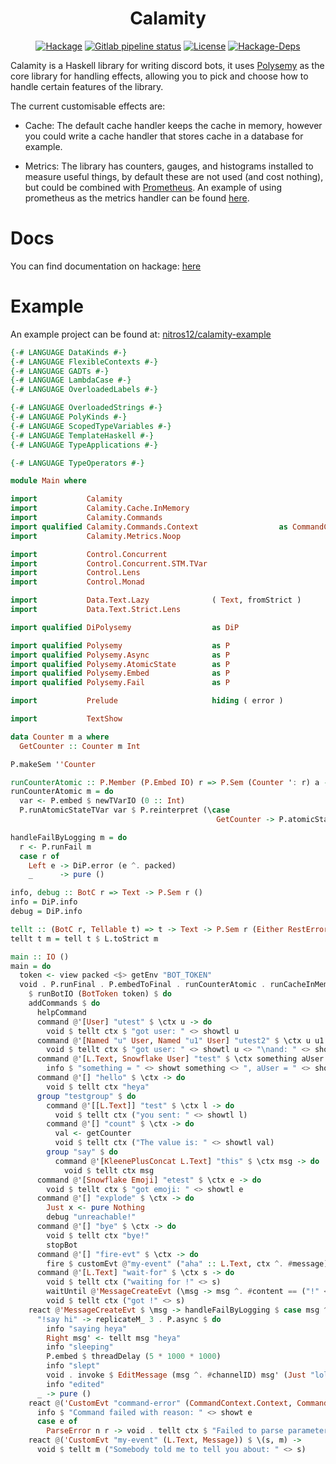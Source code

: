 <h1 align="center">Calamity</h1>

<!-- [![Hackage](https://img.shields.io/hackage/v/calamity)](https://hackage.haskell.org/package/calamity) -->
<!-- [![Gitlab pipeline status](https://img.shields.io/gitlab/pipeline/nitros12/calamity)](https://gitlab.com/nitros12/calamity/pipelines) -->
<!-- [![License](https://img.shields.io/github/license/nitros12/calamity)](https://github.com/nitros12/calamity/blob/master/LICENSE) -->
<!-- [![Hackage-Deps](https://img.shields.io/hackage-deps/v/calamity)](https://hackage.haskell.org/package/calamity) -->

<p align="center">
  <a href="https://hackage.haskell.org/package/calamity"><img src="https://img.shields.io/hackage/v/calamity" alt="Hackage"></a>
  <a href="https://gitlab.com/nitros12/calamity/pipelines"><img src="https://img.shields.io/gitlab/pipeline/nitros12/calamity" alt="Gitlab pipeline status"></a>
  <a href="https://github.com/nitros12/calamity/blob/master/LICENSE"><img src="https://img.shields.io/github/license/nitros12/calamity" alt="License"></a>
  <a href="https://hackage.haskell.org/package/calamity"><img src="https://img.shields.io/hackage-deps/v/calamity" alt="Hackage-Deps"></a>
</p>

Calamity is a Haskell library for writing discord bots, it uses
[Polysemy](https://hackage.haskell.org/package/polysemy) as the core library for
handling effects, allowing you to pick and choose how to handle certain features
of the library.

The current customisable effects are:

* Cache: The default cache handler keeps the cache in memory, however you could
  write a cache handler that stores cache in a database for example.

* Metrics: The library has counters, gauges, and histograms installed to measure
  useful things, by default these are not used (and cost nothing), but could be
  combined with [Prometheus](https://hackage.haskell.org/package/prometheus). An
  example of using prometheus as the metrics handler can be found
  [here](https://github.com/nitros12/calamity-example).

# Docs

You can find documentation on hackage: [here](https://hackage.haskell.org/package/calamity)

# Example

An example project can be found at:
[nitros12/calamity-example](https://github.com/nitros12/calamity-example)

``` haskell
{-# LANGUAGE DataKinds #-}
{-# LANGUAGE FlexibleContexts #-}
{-# LANGUAGE GADTs #-}
{-# LANGUAGE LambdaCase #-}
{-# LANGUAGE OverloadedLabels #-}

{-# LANGUAGE OverloadedStrings #-}
{-# LANGUAGE PolyKinds #-}
{-# LANGUAGE ScopedTypeVariables #-}
{-# LANGUAGE TemplateHaskell #-}
{-# LANGUAGE TypeApplications #-}

{-# LANGUAGE TypeOperators #-}

module Main where

import           Calamity
import           Calamity.Cache.InMemory
import           Calamity.Commands
import qualified Calamity.Commands.Context                  as CommandContext
import           Calamity.Metrics.Noop

import           Control.Concurrent
import           Control.Concurrent.STM.TVar
import           Control.Lens
import           Control.Monad

import           Data.Text.Lazy              ( Text, fromStrict )
import           Data.Text.Strict.Lens

import qualified DiPolysemy                  as DiP

import qualified Polysemy                    as P
import qualified Polysemy.Async              as P
import qualified Polysemy.AtomicState        as P
import qualified Polysemy.Embed              as P
import qualified Polysemy.Fail               as P

import           Prelude                     hiding ( error )

import           TextShow

data Counter m a where
  GetCounter :: Counter m Int

P.makeSem ''Counter

runCounterAtomic :: P.Member (P.Embed IO) r => P.Sem (Counter ': r) a -> P.Sem r a
runCounterAtomic m = do
  var <- P.embed $ newTVarIO (0 :: Int)
  P.runAtomicStateTVar var $ P.reinterpret (\case
                                              GetCounter -> P.atomicState (\v -> (v + 1, v))) m

handleFailByLogging m = do
  r <- P.runFail m
  case r of
    Left e -> DiP.error (e ^. packed)
    _      -> pure ()

info, debug :: BotC r => Text -> P.Sem r ()
info = DiP.info
debug = DiP.info

tellt :: (BotC r, Tellable t) => t -> Text -> P.Sem r (Either RestError Message)
tellt t m = tell t $ L.toStrict m

main :: IO ()
main = do
  token <- view packed <$> getEnv "BOT_TOKEN"
  void . P.runFinal . P.embedToFinal . runCounterAtomic . runCacheInMemory . runMetricsPrometheusIO . useConstantPrefix "!"
    $ runBotIO (BotToken token) $ do
    addCommands $ do
      helpCommand
      command @'[User] "utest" $ \ctx u -> do
        void $ tellt ctx $ "got user: " <> showtl u
      command @'[Named "u" User, Named "u1" User] "utest2" $ \ctx u u1 -> do
        void $ tellt ctx $ "got user: " <> showtl u <> "\nand: " <> showtl u1
      command @'[L.Text, Snowflake User] "test" $ \ctx something aUser -> do
        info $ "something = " <> showt something <> ", aUser = " <> showt aUser
      command @'[] "hello" $ \ctx -> do
        void $ tellt ctx "heya"
      group "testgroup" $ do
        command @'[[L.Text]] "test" $ \ctx l -> do
          void $ tellt ctx ("you sent: " <> showtl l)
        command @'[] "count" $ \ctx -> do
          val <- getCounter
          void $ tellt ctx ("The value is: " <> showtl val)
        group "say" $ do
          command @'[KleenePlusConcat L.Text] "this" $ \ctx msg -> do
            void $ tellt ctx msg
      command @'[Snowflake Emoji] "etest" $ \ctx e -> do
        void $ tellt ctx $ "got emoji: " <> showtl e
      command @'[] "explode" $ \ctx -> do
        Just x <- pure Nothing
        debug "unreachable!"
      command @'[] "bye" $ \ctx -> do
        void $ tellt ctx "bye!"
        stopBot
      command @'[] "fire-evt" $ \ctx -> do
        fire $ customEvt @"my-event" ("aha" :: L.Text, ctx ^. #message)
      command @'[L.Text] "wait-for" $ \ctx s -> do
        void $ tellt ctx ("waiting for !" <> s)
        waitUntil @'MessageCreateEvt (\msg -> msg ^. #content == ("!" <> s))
        void $ tellt ctx ("got !" <> s)
    react @'MessageCreateEvt $ \msg -> handleFailByLogging $ case msg ^. #content of
      "!say hi" -> replicateM_ 3 . P.async $ do
        info "saying heya"
        Right msg' <- tellt msg "heya"
        info "sleeping"
        P.embed $ threadDelay (5 * 1000 * 1000)
        info "slept"
        void . invoke $ EditMessage (msg ^. #channelID) msg' (Just "lol") Nothing
        info "edited"
      _ -> pure ()
    react @('CustomEvt "command-error" (CommandContext.Context, CommandError)) $ \(ctx, e) -> do
      info $ "Command failed with reason: " <> showt e
      case e of
        ParseError n r -> void . tellt ctx $ "Failed to parse parameter: `" <> L.fromStrict n <> "`, with reason: ```\n" <> r <> "```"
    react @('CustomEvt "my-event" (L.Text, Message)) $ \(s, m) ->
      void $ tellt m ("Somebody told me to tell you about: " <> s)
```
